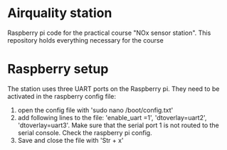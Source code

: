 # Airquality station
Raspberry pi code for the practical course "NOx sensor station".
This repository holds everything necessary for the course

# Raspberry setup
The station uses three UART ports on the Raspberry pi. They need to be
activated in the raspberry config file: 

1. open the config file with 'sudo nano /boot/config.txt'
2. add following lines to the file: 'enable_uart =1', 'dtoverlay=uart2', 
'dtoverlay=uart3'. Make sure that the serial port 1 is not routed to the serial console. Check the raspberry pi config. 
3. Save and close the file with 'Str + x'
